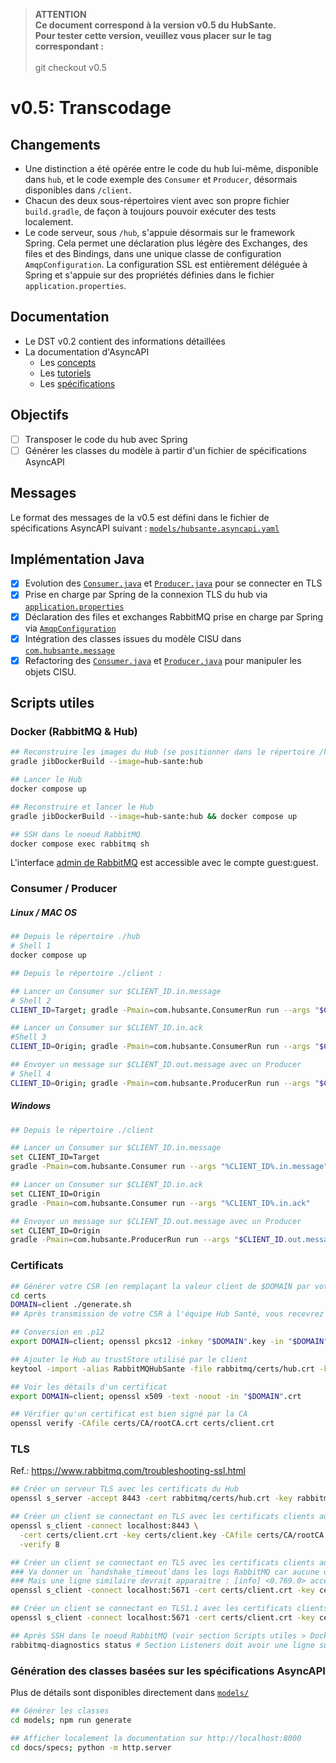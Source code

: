 >**ATTENTION**
\
>**Ce document correspond à la version v0.5 du HubSante.**
\
> **Pour tester cette version, veuillez vous placer sur le tag correspondant :**
\
\
> git checkout v0.5

# v0.5: Transcodage

## Changements
- Une distinction a été opérée entre le code du hub lui-même, disponible dans `hub`, et le code exemple des `Consumer` et `Producer`, 
désormais disponibles dans `/client`.
- Chacun des deux sous-répertoires vient avec son propre fichier `build.gradle`, de façon à toujours pouvoir exécuter des tests localement.
- Le code serveur, sous `/hub`, s'appuie désormais sur le framework Spring. Cela permet une déclaration plus légère des Exchanges, 
des files et des Bindings, dans une unique classe de configuration `AmqpConfiguration`. 
La configuration SSL est entièrement déléguée à Spring et s'appuie sur des propriétés définies dans le fichier `application.properties`.

## Documentation
- Le DST v0.2 contient des informations détaillées
- La documentation d'AsyncAPI
    - Les [concepts](https://www.asyncapi.com/docs/concepts)
    - Les [tutoriels](https://www.asyncapi.com/docs/tutorials)
    - Les [spécifications](https://www.asyncapi.com/docs/reference/specification/v2.5.0)

## Objectifs
- [ ] Transposer le code du hub avec Spring
- [ ] Générer les classes du modèle à partir d'un fichier de spécifications AsyncAPI

## Messages
Le format des messages de la v0.5 est défini dans le fichier de spécifications AsyncAPI suivant : [`models/hubsante.asyncapi.yaml`](../models/hubsante.asyncapi.yaml)

## Implémentation Java
- [x] Evolution des [`Consumer.java`](../client/src/main/java/com/hubsante/Consumer.java) et [`Producer.java`](../client/src/main/java/com/hubsante/Producer.java) pour se connecter en TLS
- [x] Prise en charge par Spring de la connexion TLS du hub via [`application.properties`](../hub/src/main/resources/application.properties)
- [x] Déclaration des files et exchanges RabbitMQ prise en charge par Spring via [`AmqpConfiguration`](../hub/src/main/java/com/hubsante/hub/config/AmqpConfiguration.java)
- [x] Intégration des classes issues du modèle CISU dans [`com.hubsante.message`](../client/src/main/java/com/hubsante/message)
- [x] Refactoring des [`Consumer.java`](../client/src/main/java/com/hubsante/Consumer.java) et [`Producer.java`](../client/src/main/java/com/hubsante/Producer.java) pour manipuler les objets CISU.

## Scripts utiles
### Docker (RabbitMQ & Hub)
```bash
## Reconstruire les images du Hub (se positionner dans le répertoire /hub)
gradle jibDockerBuild --image=hub-sante:hub

## Lancer le Hub
docker compose up

## Reconstruire et lancer le Hub
gradle jibDockerBuild --image=hub-sante:hub && docker compose up

## SSH dans le noeud RabbitMQ
docker compose exec rabbitmq sh 
```
L'interface [admin de RabbitMQ](http://localhost:15672) est accessible avec le compte guest:guest.

### Consumer / Producer
##### Linux / MAC OS
```bash
## Depuis le répertoire ./hub
# Shell 1
docker compose up

## Depuis le répertoire ./client :

## Lancer un Consumer sur $CLIENT_ID.in.message
# Shell 2
CLIENT_ID=Target; gradle -Pmain=com.hubsante.ConsumerRun run --args "$CLIENT_ID.in.message"

## Lancer un Consumer sur $CLIENT_ID.in.ack
#Shell 3
CLIENT_ID=Origin; gradle -Pmain=com.hubsante.ConsumerRun run --args "$CLIENT_ID.in.ack"

## Envoyer un message sur $CLIENT_ID.out.message avec un Producer
# Shell 4
CLIENT_ID=Origin; gradle -Pmain=com.hubsante.ProducerRun run --args "$CLIENT_ID.out.message src/main/resources/createEventMessage.json"
```

##### Windows
```bash
## Depuis le répertoire ./client

## Lancer un Consumer sur $CLIENT_ID.in.message
set CLIENT_ID=Target
gradle -Pmain=com.hubsante.Consumer run --args "%CLIENT_ID%.in.message"

## Lancer un Consumer sur $CLIENT_ID.in.ack
set CLIENT_ID=Origin
gradle -Pmain=com.hubsante.Consumer run --args "%CLIENT_ID%.in.ack"

## Envoyer un message sur $CLIENT_ID.out.message avec un Producer
set CLIENT_ID=Origin
gradle -Pmain=com.hubsante.ProducerRun run --args "$CLIENT_ID.out.message src/main/resources/createEventMessage.json"
```

### Certificats
```bash
## Générer votre CSR (en remplaçant la valeur client de $DOMAIN par votre identifiant client) 
cd certs
DOMAIN=client ./generate.sh
## Après transmission de votre CSR à l'équipe Hub Santé, vous recevrez un certificat signé par l'AC (en .crt)

## Conversion en .p12
export DOMAIN=client; openssl pkcs12 -inkey "$DOMAIN".key -in "$DOMAIN".crt -export -out "$DOMAIN".p12

## Ajouter le Hub au trustStore utilisé par le client
keytool -import -alias RabbitMQHubSante -file rabbitmq/certs/hub.crt -keystore certs/trustStore

## Voir les détails d'un certificat
export DOMAIN=client; openssl x509 -text -noout -in "$DOMAIN".crt

## Vérifier qu'un certificat est bien signé par la CA
openssl verify -CAfile certs/CA/rootCA.crt certs/client.crt
```

### TLS
Ref.: https://www.rabbitmq.com/troubleshooting-ssl.html
```bash
## Créer un serveur TLS avec les certificats du Hub
openssl s_server -accept 8443 -cert rabbitmq/certs/hub.crt -key rabbitmq/certs/hub.key -CAfile rabbitmq/certs/rootCA.crt

## Créer un client se connectant en TLS avec les certificats clients au serveur TLS
openssl s_client -connect localhost:8443 \
  -cert certs/client.crt -key certs/client.key -CAfile certs/CA/rootCA.crt \
  -verify 8

## Créer un client se connectant en TLS avec les certificats clients au RabbitMQ
### Va donner un `handshake_timeout`dans les logs RabbitMQ car aucune donnée n'est transmise
### Mais une ligne similaire devrait apparaitre : [info] <0.769.0> accepting AMQP connection <0.769.0>
openssl s_client -connect localhost:5671 -cert certs/client.crt -key certs/client.key -CAfile certs/CA/rootCA.crt

## Créer un client se connectant en TLS1.1 avec les certificats clients au RabbitMQ -> retourne une `alert protocol version`
openssl s_client -connect localhost:5671 -cert certs/client.crt -key certs/client.key -CAfile certs/CA/rootCA.crt -tls1.1 

## Après SSH dans le noeud RabbitMQ (voir section Scripts utiles > Docker), voir les `listeners` actifs
rabbitmq-diagnostics status # Section Listeners doit avoir une ligne sur le port 5671
```

### Génération des classes basées sur les spécifications AsyncAPI
Plus de détails sont disponibles directement dans [`models/`](../models/README.md)
```bash
## Générer les classes
cd models; npm run generate

## Afficher localement la documentation sur http://localhost:8000
cd docs/specs; python -m http.server 
```
